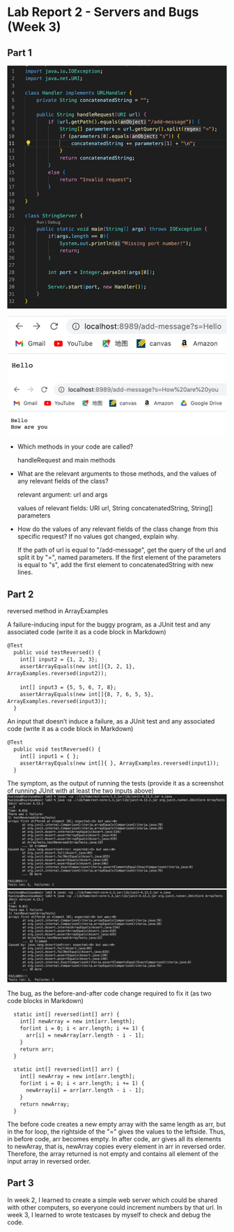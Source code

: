 # Lab Report 2 - Servers and Bugs (Week 3)

## Part 1
![Image](lab3_3.png)

![Image](lab3_1.png)
![Image](lab3_2.png)


* Which methods in your code are called?

  handleRequest and main methods

* What are the relevant arguments to those methods, and the values of any relevant fields of the class?

  relevant argument: url and args

  values of relevant fields: URI url, String concatenatedString, String[] parameters

* How do the values of any relevant fields of the class change from this specific request? If no values got changed, explain why.

  If the path of url is equal to "/add-message", get the query of the url and split it by "=", named parameters. If the first element of the parameters is equal to "s", add the first element to concatenatedString with new lines.


## Part 2
reversed method in ArrayExamples

A failure-inducing input for the buggy program, as a JUnit test and any associated code (write it as a code block in Markdown)
```
@Test
  public void testReversed() {
    int[] input2 = {1, 2, 3};
    assertArrayEquals(new int[]{3, 2, 1}, ArrayExamples.reversed(input2));
    
    int[] input3 = {5, 5, 6, 7, 8}; 
    assertArrayEquals(new int[]{8, 7, 6, 5, 5}, ArrayExamples.reversed(input3));
  }
```

An input that doesn’t induce a failure, as a JUnit test and any associated code (write it as a code block in Markdown)
```
@Test
  public void testReversed() {
    int[] input1 = { };
    assertArrayEquals(new int[]{ }, ArrayExamples.reversed(input1));
  }
```

The symptom, as the output of running the tests (provide it as a screenshot of running JUnit with at least the two inputs above)
![Image](lab3_4.png)
![Image](lab3_5.png)

The bug, as the before-and-after code change required to fix it (as two code blocks in Markdown)
```
  static int[] reversed(int[] arr) {
    int[] newArray = new int[arr.length];
    for(int i = 0; i < arr.length; i += 1) {
      arr[i] = newArray[arr.length - i - 1];
    }
    return arr;
  }
```

```
  static int[] reversed(int[] arr) {
    int[] newArray = new int[arr.length];
    for(int i = 0; i < arr.length; i += 1) {
      newArray[i] = arr[arr.length - i - 1];
    }
    return newArray;
  }
```

The before code creates a new empty array with the same length as arr, but in the for loop, the rightside of the "=" gives the values to the leftside. Thus, in before code, arr becomes empty. In after code, arr gives all its elements to newArray, that is, newArray copies every element in arr in reversed order. Therefore, the array returned is not empty and contains all element of the input array in reversed order. 


## Part 3
In week 2, I learned to create a simple web server which could be shared with other computers, so everyone could increment numbers by that url. 
In week 3, I learned to wrote testcases by myself to check and debug the code. 
